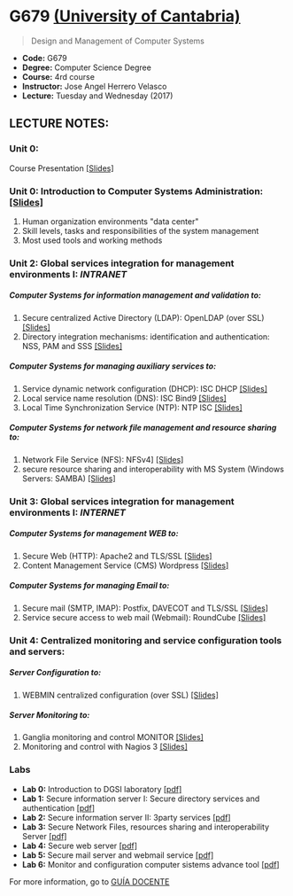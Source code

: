 # G679 [(University of Cantabria)](http://www.unican.es)
>Design and Management of Computer Systems

- **Code:** G679
- **Degree:** Computer Science Degree
- **Course:** 4rd course
- **Instructor:** Jose Angel Herrero Velasco
- **Lecture:** Tuesday and Wednesday (2017)

LECTURE NOTES:
-------------

### **Unit 0:**

Course Presentation [[Slides]]()

### **Unit 0:** Introduction to Computer Systems Administration: [[Slides]]()

1. Human organization environments "data center"
2. Skill levels, tasks and responsibilities of the system management
3. Most used tools and working methods



### **Unit 2:** Global services integration for management environments I: *INTRANET*

##### Computer Systems for information management and validation to:

1. Secure centralized Active Directory (LDAP): OpenLDAP (over SSL) [[Slides]]()
2. Directory integration mechanisms: identification and authentication: NSS, PAM and SSS [[Slides]]()

##### Computer Systems for managing auxiliary services to:

1. Service dynamic network configuration (DHCP): ISC DHCP [[Slides]]()
2. Local service name resolution (DNS): ISC Bind9 [[Slides]]()
3. Local Time Synchronization Service (NTP): NTP ISC [[Slides]]()

##### Computer Systems for network file management and resource sharing to:

1. Network File Service (NFS): NFSv4] [[Slides]]()
2. secure resource sharing and interoperability with MS System (Windows Servers: SAMBA) [[Slides]]()


### **Unit 3:** Global services integration for management environments I: *INTERNET*

##### Computer Systems for management WEB to:

1. Secure Web (HTTP): Apache2 and TLS/SSL [[Slides]]()
2. Content Management Service (CMS) Wordpress [[Slides]]()

##### Computer Systems for managing Email to:

1. Secure mail (SMTP, IMAP): Postfix, DAVECOT and TLS/SSL [[Slides]]()
2. Service secure access to web mail (Webmail): RoundCube [[Slides]]()

### **Unit 4:** Centralized monitoring and service configuration tools and servers:

##### Server Configuration to:

1. WEBMIN centralized configuration (over SSL) [[Slides]]()

##### Server Monitoring to:

1. Ganglia monitoring and control MONITOR [[Slides]]()
2. Monitoring and control with Nagios 3 [[Slides]]()

### **Labs**

- **Lab 0:** Introduction to DGSI laboratory [[pdf]]()
- **Lab 1:** Secure information server I: Secure directory services and authentication [[pdf]]()
- **Lab 2:** Secure information server II: 3party services [[pdf]]()
- **Lab 3:** Secure Network Files, resources sharing and interoperability Server [[pdf]]()
- **Lab 4:** Secure web server [[pdf]]()
- **Lab 5:** Secure mail server and webmail service [[pdf]]()
- **Lab 6:** Monitor and configuration computer sistems advance tool [[pdf]]()


For more information, go to [GUÍA DOCENTE](http://web.unican.es/estudios/documents/Guias/2016/en/G679.pdf)
